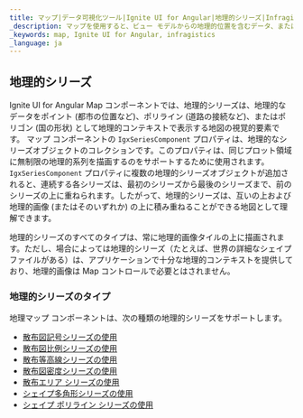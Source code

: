 ```yaml
---
title: マップ|データ可視化ツール|Ignite UI for Angular|地理的シリーズ|Infragistics
_description: マップを使用すると、ビュー モデルからの地理的位置を含むデータ、またはシェープ ファイルから地理的画像マップにロードされた地理空間データを表示できます。
_keywords: map, Ignite UI for Angular, infragistics
_language: ja
---
```


## 地理的シリーズ

Ignite UI for Angular Map コンポーネントでは、地理的シリーズは、地理的なデータをポイント (都市の位置など)、ポリライン (道路の接続など)、またはポリゴン (国の形状) として地理的コンテキストで表示する地図の視覚的要素です。
マップ コンポーネントの `IgxSeriesComponent` プロパティは、地理的なシリーズオブジェクトのコレクションです。このプロパティは、同じプロット領域に無制限の地理的系列を描画するのをサポートするために使用されます。`IgxSeriesComponent` プロパティに複数の地理的シリーズオブジェクトが追加されると、連続する各シリーズは、最初のシリーズから最後のシリーズまで、前のシリーズの上に重ねられます。したがって、地理的シリーズは、互いの上および地理的画像 (またはそのいずれか) の上に積み重ねることができる地図として理解できます。

地理的シリーズのすべてのタイプは、常に地理的画像タイルの上に描画されます。ただし、場合によっては地理的シリーズ（たとえば、世界の詳細なシェイプ ファイルがある）は、アプリケーションで十分な地理的コンテキストを提供しており、地理的画像は Map コントロールで必要とはされません。

### 地理的シリーズのタイプ

地理マップ コンポーネントは、次の種類の地理的シリーズをサポートします。

-   [散布図記号シリーズの使用](map_geographic_scatter_symbol_series.md)
-   [散布図比例シリーズの使用](map_geographic_scatter_proportional_series.md)
-   [散布等高線シリーズの使用](map_geographic_scatter_contour_series.md)
-   [散布図密度シリーズの使用](map_geographic_scatter_density_series.md)
-   [散布エリア シリーズの使用](map_geographic_scatter_area_series.md)
-   [シェイプ多角形シリーズの使用](map_geographic_shape_polygon_series.md)
-   [シェイプ ポリライン シリーズの使用](map_geographic_shape_polyline_series.md)
